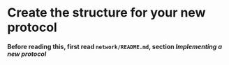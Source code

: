 # Create the structure for your new protocol

**Before reading this, first read `network/README.md`, section _Implementing a new protocol_**
